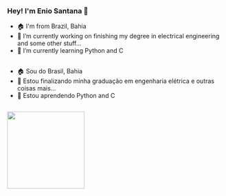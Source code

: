 ### Hey! I'm Enio Santana 👋
<!--
-->
- 🏠 I'm from Brazil, Bahia 
- 🔭 I’m currently working on finishing my degree in electrical engineering and some other stuff...
- 🌱 I’m currently learning Python and C

##

- 🏠 Sou do Brasil, Bahia
- 🔭 Estou finalizando minha graduação em engenharia elétrica e outras coisas mais...
- 🌱 Estou aprendendo Python and C

##

<div align="left">
  <a href="https://github.com/EnioGS">
  <img height="180em" src="https://github-readme-stats.vercel.app/api?username=EnioGS&show_icons=true&theme=radical&include_all_commits=true&count_private=true"/>
</div>

##
